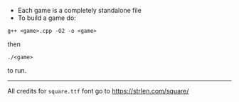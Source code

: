 * Each game is a completely standalone file
* To build a game do:

```
g++ <game>.cpp -O2 -o <game>
```

then

```
./<game>
```

to run.

---

All credits for ``square.ttf`` font go to https://strlen.com/square/

